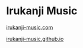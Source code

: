 # Irukanji Music

[irukanji-music.com](http://irukanji-music.com)

[irukanji-music.github.io](http://irukanji-music.github.io)


